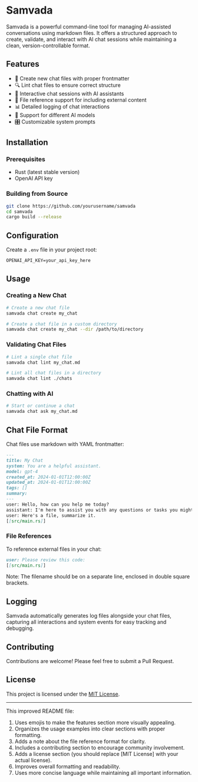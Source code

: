 # Samvada

Samvada is a powerful command-line tool for managing AI-assisted conversations using markdown files. It offers a structured approach to create, validate, and interact with AI chat sessions while maintaining a clean, version-controllable format.

## Features

- 📝 Create new chat files with proper frontmatter
- 🔍 Lint chat files to ensure correct structure
- 💬 Interactive chat sessions with AI assistants
- 📎 File reference support for including external content
- 📊 Detailed logging of chat interactions
- 🤖 Support for different AI models
- 🎛️ Customizable system prompts

## Installation

### Prerequisites

- Rust (latest stable version)
- OpenAI API key

### Building from Source

```bash
git clone https://github.com/yourusername/samvada
cd samvada
cargo build --release
```

## Configuration

Create a `.env` file in your project root:

```
OPENAI_API_KEY=your_api_key_here
```

## Usage

### Creating a New Chat

```bash
# Create a new chat file
samvada chat create my_chat

# Create a chat file in a custom directory
samvada chat create my_chat --dir /path/to/directory
```

### Validating Chat Files

```bash
# Lint a single chat file
samvada chat lint my_chat.md

# Lint all chat files in a directory
samvada chat lint ./chats
```

### Chatting with AI

```bash
# Start or continue a chat
samvada chat ask my_chat.md
```

## Chat File Format

Chat files use markdown with YAML frontmatter:

```markdown
---
title: My Chat
system: You are a helpful assistant.
model: gpt-4
created_at: 2024-01-01T12:00:00Z
updated_at: 2024-01-01T12:00:00Z
tags: []
summary:
---
user: Hello, how can you help me today?
assistant: I'm here to assist you with any questions or tasks you might have. How can I help?
user: Here's a file, summarize it.
[[src/main.rs]]
```

### File References

To reference external files in your chat:

```markdown
user: Please review this code:
[[src/main.rs]]
```

Note: The filename should be on a separate line, enclosed in double square brackets.

## Logging

Samvada automatically generates log files alongside your chat files, capturing all interactions and system events for easy tracking and debugging.

## Contributing

Contributions are welcome! Please feel free to submit a Pull Request.

## License

This project is licensed under the [MIT License](LICENSE).

---

This improved README file:

1. Uses emojis to make the features section more visually appealing.
2. Organizes the usage examples into clear sections with proper formatting.
3. Adds a note about the file reference format for clarity.
4. Includes a contributing section to encourage community involvement.
5. Adds a license section (you should replace [MIT License] with your actual license).
6. Improves overall formatting and readability.
7. Uses more concise language while maintaining all important information.